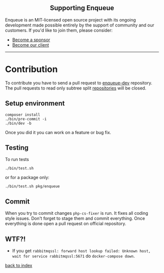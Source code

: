 <h2 align="center">Supporting Enqueue</h2>

Enqueue is an MIT-licensed open source project with its ongoing development made possible entirely by the support of community and our customers. If you'd like to join them, please consider:

- [Become a sponsor](https://www.patreon.com/makasim)
- [Become our client](http://forma-pro.com/)

---

# Contribution

To contribute you have to send a pull request to [enqueue-dev](https://github.com/php-enqueue/enqueue-dev) repository. 
The pull requests to read only subtree split [repositories](https://github.com/php-enqueue/enqueue-dev/blob/master/bin/subtree-split#L46) will be closed. 

## Setup environment

```
composer install
./bin/pre-commit -i
./bin/dev -b
```

Once you did it you can work on a feature or bug fix.

## Testing

To run tests

```
./bin/test.sh
```

or for a package only:


```
./bin/test.sh pkg/enqueue
```

## Commit 

When you try to commit changes `php-cs-fixer` is run. It fixes all coding style issues. Don't forget to stage them and commit everything.
Once everything is done open a pull request on official repository. 

## WTF?!

* If you get `rabbitmqssl: forward host lookup failed: Unknown host, wait for service rabbitmqssl:5671` do `docker-compose down`.

[back to index](index.md)
